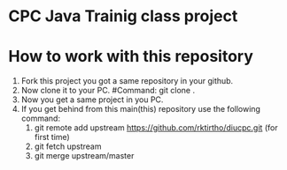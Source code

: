 
# CPC Java Trainig class project

How to work with this repository
=================================

 1. Fork this project you got a same repository in your github.
 2. Now clone it to your PC. #Command: git clone <ulr of forked repository>.
 3. Now you get a same project in you PC.
 4. If you get behind from this main(this) repository use the following command:
       1. git remote add upstream https://github.com/rktirtho/diucpc.git (for first time)
       2. git fetch upstream
       3. git merge upstream/master
